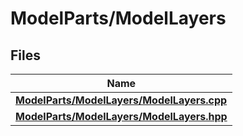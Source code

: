 # ModelParts/ModelLayers



## Files

| Name           |
| -------------- |
| **[ModelParts/ModelLayers/ModelLayers.cpp](_model_layers_8cpp.md#file-modellayers.cpp)**  |
| **[ModelParts/ModelLayers/ModelLayers.hpp](_model_layers_8hpp.md#file-modellayers.hpp)**  |

